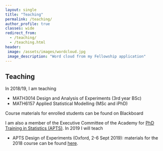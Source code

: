 ```yaml
---
layout: single
title: "Teaching"
permalink: /teaching/
author_profile: true
classes: wide
redirect_from: 
  - /teaching/
  - /teaching.html
header: 
 image: /assets/images/wordcloud.jpg
 image_description: "Word cloud from my Fellowship application"  
---
```


## Teaching

In 2018/19, I am teaching

- MATH3014 Design and Analysis of Experiments (3rd year BSc)
- MATH6157 Applied Statistical Modelling (MSc and iPhD)

Course materials for enrolled students can be found on Blackboard

I am also a member of the Executive Committee of the Academy for [PhD Training in Statistics (APTS)](http://www.apts.ac.uk/). In 2019 I will teach

- APTS Design of Experiments (Oxford, 2-6 Sept 2019): materials for the 2018 course can be found [here](https://statsdavew.github.io/apts.doe/).


